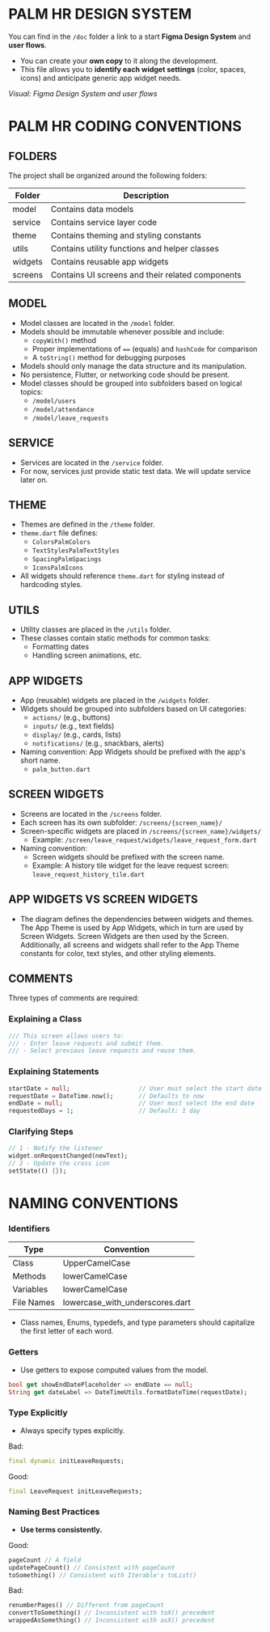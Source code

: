 # PALM HR DESIGN SYSTEM

You can find in the `/doc` folder a link to a start **Figma Design System** and **user flows**.

- You can create your **own copy** to it along the development.
- This file allows you to **identify each widget settings** (color, spaces, icons) and anticipate generic app widget needs.

*Visual: Figma Design System and user flows*

# PALM HR CODING CONVENTIONS

## FOLDERS

The project shall be organized around the following folders:

| Folder   | Description                                      |
|----------|--------------------------------------------------|
| model    | Contains data models                             |
| service  | Contains service layer code                      |
| theme    | Contains theming and styling constants           |
| utils    | Contains utility functions and helper classes    |
| widgets  | Contains reusable app widgets                    |
| screens  | Contains UI screens and their related components |

## MODEL

- Model classes are located in the `/model` folder.
- Models should be immutable whenever possible and include:
  - `copyWith()` method
  - Proper implementations of `==` (equals) and `hashCode` for comparison
  - A `toString()` method for debugging purposes
- Models should only manage the data structure and its manipulation.
- No persistence, Flutter, or networking code should be present.
- Model classes should be grouped into subfolders based on logical topics:
  - `/model/users`
  - `/model/attendance`
  - `/model/leave_requests`

## SERVICE

- Services are located in the `/service` folder.
- For now, services just provide static test data. We will update service later on.

## THEME

- Themes are defined in the `/theme` folder.
- `theme.dart` file defines:
  - `ColorsPalmColors`
  - `TextStylesPalmTextStyles`
  - `SpacingPalmSpacings`
  - `IconsPalmIcons`
- All widgets should reference `theme.dart` for styling instead of hardcoding styles.

## UTILS

- Utility classes are placed in the `/utils` folder.
- These classes contain static methods for common tasks:
  - Formatting dates
  - Handling screen animations, etc.

## APP WIDGETS

- App (reusable) widgets are placed in the `/widgets` folder.
- Widgets should be grouped into subfolders based on UI categories:
  - `actions/` (e.g., buttons)
  - `inputs/` (e.g., text fields)
  - `display/` (e.g., cards, lists)
  - `notifications/` (e.g., snackbars, alerts)
- Naming convention: App Widgets should be prefixed with the app's short name.
  - `palm_button.dart`

## SCREEN WIDGETS

- Screens are located in the `/screens` folder.
- Each screen has its own subfolder: `/screens/{screen_name}/`
- Screen-specific widgets are placed in `/screens/{screen_name}/widgets/`
  - Example: `/screen/leave_request/widgets/leave_request_form.dart`
- Naming convention:
  - Screen widgets should be prefixed with the screen name.
  - Example: A history tile widget for the leave request screen: `leave_request_history_tile.dart`

## APP WIDGETS VS SCREEN WIDGETS

- The diagram defines the dependencies between widgets and themes. The App Theme is used by App Widgets, which in turn are used by Screen Widgets. Screen Widgets are then used by the Screen. Additionally, all screens and widgets shall refer to the App Theme constants for color, text styles, and other styling elements.

## COMMENTS

Three types of comments are required:

### Explaining a Class

```dart
/// This screen allows users to:
/// - Enter leave requests and submit them.
/// - Select previous leave requests and reuse them.
```

### Explaining Statements

```dart
startDate = null;                   // User must select the start date
requestDate = DateTime.now();       // Defaults to now
endDate = null;                     // User must select the end date
requestedDays = 1;                  // Default: 1 day
```

### Clarifying Steps

```dart
// 1 - Notify the listener
widget.onRequestChanged(newText);
// 2 - Update the cross icon
setState(() {});
```

# NAMING CONVENTIONS

### Identifiers

| Type       | Convention                     |
|------------|--------------------------------|
| Class      | UpperCamelCase                |
| Methods    | lowerCamelCase                |
| Variables  | lowerCamelCase                |
| File Names | lowercase_with_underscores.dart |

- Class names, Enums, typedefs, and type parameters should capitalize the first letter of each word.

### Getters

- Use getters to expose computed values from the model.

```dart
bool get showEndDatePlaceholder => endDate == null;
String get dateLabel => DateTimeUtils.formatDateTime(requestDate);
```

### Type Explicitly

- Always specify types explicitly.

Bad:
```dart
final dynamic initLeaveRequests;
```

Good:
```dart
final LeaveRequest initLeaveRequests;
```

### Naming Best Practices

- **Use terms consistently.**

Good:
```dart
pageCount // A field
updatePageCount() // Consistent with pageCount
toSomething() // Consistent with Iterable's toList()
```

Bad:
```dart
renumberPages() // Different from pageCount
convertToSomething() // Inconsistent with toX() precedent
wrappedAsSomething() // Inconsistent with asX() precedent
```